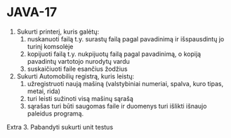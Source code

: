 # JAVA-17

1. Sukurti printerį, kuris galėtų:
    1. nuskanuoti failą t.y. surastų failą pagal pavadinimą ir išspausdintų jo turinį komsolėje
    2. kopijuoti failą t.y. nukpijuotų failą pagal pavadinimą, o kopiją pavadintų vartotojo nurodytų vardu
    3. suskaičiuoti faile esančius žodžius
2. Sukurti Automobilių registrą, kuris leistų:
    1. užregistruoti naują mašiną (valstybiniai numeriai, spalva, kuro tipas, metai, rida)
    2. turi leisti sužinoti visą mašinų sąrašą
    3. sąrašas turi būti saugomas faile ir duomenys turi išlikti išnaujo paleidus programą.

Extra 3. Pabandyti sukurti unit testus
